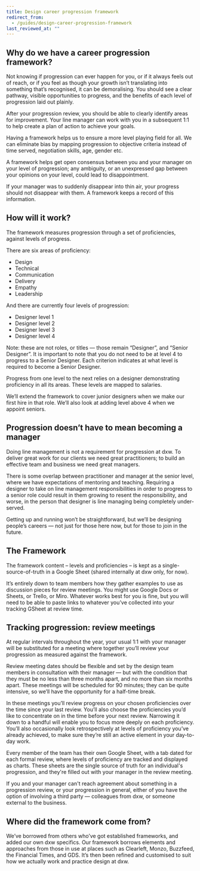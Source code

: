 ```yaml
---
title: Design career progression framework
redirect_from:
  - /guides/design-career-progression-framework
last_reviewed_at: ""
---
```

## Why do we have a career progression framework?

Not knowing if progression can ever happen for you, or if it always feels out of reach, or if you feel as though your growth isn’t translating into something that’s recognised, it can be demoralising. You should see a clear pathway, visible opportunities to progress, and the benefits of each level of progression
laid out plainly.

After your progression review, you should be able to clearly identify areas for
improvement. Your line manager can work with you in a subsequent 1:1 to help
create a plan of action to achieve your goals.

Having a framework helps us to ensure a more level playing field for all. We can
eliminate bias by mapping progression to objective criteria instead of time
served, negotiation skills, age, gender etc.

A framework helps get open consensus between you and your manager on your level
of progression; any ambiguity, or an unexpressed gap between your opinions on
your level, could lead to disappointment.

If your manager was to suddenly disappear into thin air, your progress should
not disappear with them. A framework keeps a record of this information.

## How will it work?

The framework measures progression through a set of proficiencies, against
levels of progress.

There are six areas of proficiency:

* Design
* Technical
* Communication
* Delivery
* Empathy
* Leadership

And there are currently four levels of progression:

* Designer level 1
* Designer level 2
* Designer level 3
* Designer level 4

Note: these are not roles, or titles — those remain “Designer”, and “Senior
Designer”. It is important to note that you do not need to be at level 4 to
progress to a Senior Designer. Each criterion indicates at what level is
required to become a Senior Designer.

Progress from one level to the next relies on a designer demonstrating
proficiency in all its areas. These levels are mapped to salaries.

We’ll extend the framework to cover junior designers when we make our first hire
in that role. We’ll also look at adding level above 4 when we appoint seniors.

## Progression doesn’t have to mean becoming a manager

Doing line management is not a requirement for progression at dxw. To deliver
great work for our clients we need great practitioners; to build an effective
team and business we need great managers.

There is some overlap between practitioner and manager at the senior level,
where we have expectations of mentoring and teaching. Requiring a designer to
take on line management responsibilities in order to progress to a senior role
could result in them growing to resent the responsibility, and worse, in the
person that designer is line managing being completely under-served.

Getting up and running won’t be straightforward, but we’ll be designing people’s
careers — not just for those here now, but for those to join in the future.

## The Framework

The framework content – levels and proficiencies – is kept as a
single-source-of-truth in a Google Sheet (shared internally at dxw only, for
now).

It’s entirely down to team members how they gather examples to use as discussion
pieces for review meetings. You might use Google Docs or Sheets, or Trello, or
Miro. Whatever works best for you is fine, but you will need to be able to paste
links to whatever you’ve collected into your tracking GSheet at review time.

## Tracking progression: review meetings

At regular intervals throughout the year, your usual 1:1 with your manager will
be substituted for a meeting where together you’ll review your progression as
measured against the framework.

Review meeting dates should be flexible and set by the design team members in
consultation with their manager — but with the condition that they must be no
less than three months apart, and no more than six months apart. These meetings
will be scheduled for 90 minutes; they can be quite intensive, so we’ll have the
opportunity for a half-time break.

In these meetings you’ll review progress on your chosen proficiencies over the
time since your last review. You’ll also choose the proficiencies you’d like to
concentrate on in the time before your next review. Narrowing it down to a
handful will enable you to focus more deeply on each proficiency. You’ll also
occasionally look retrospectively at levels of proficiency you’ve already
achieved, to make sure they’re still an active element in your day-to-day work.

Every member of the team has their own Google Sheet, with a tab dated for each
formal review, where levels of proficiency are tracked and displayed as charts.
These sheets are the single source of truth for an individual's progression, and
they're filled out with your manager in the review meeting.

If you and your manager can't reach agreement about something in a progression
review, or your progression in general, either of you have the option of
involving a third party — colleagues from dxw, or someone external to the
business.

## Where did the framework come from?

We’ve borrowed from others who’ve got established frameworks, and added our own
dxw specifics. Our framework borrows elements and approaches from those in use
at places such as Clearleft, Monzo, Buzzfeed, the Financial Times, and GDS. It’s
then been refined and customised to suit how we actually work and practice
design at dxw.
